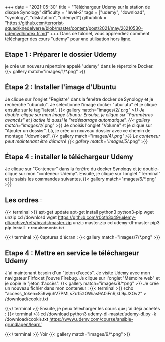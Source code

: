 +++
date = "2021-05-30"
title = "Téléchargeur Udemy sur la station de disque Synology"
difficulty = "level-2"
tags = ["udemy", "download", "synology", "diskstation", "udemydl"]
githublink = "https://github.com/terrorist-squad/knedelverse/blob/master/content/post/2021/may/20210530-udemydl/index.fr.md"
+++
Dans ce tutoriel, vous apprendrez comment télécharger des cours "udemy" pour une utilisation hors ligne.
## Etape 1 : Préparer le dossier Udemy
je crée un nouveau répertoire appelé "udemy" dans le répertoire Docker.
{{< gallery match="images/1/*.png" >}}

## Étape 2 : Installer l'image d'Ubuntu
Je clique sur l'onglet "Registre" dans la fenêtre docker de Synology et je recherche "ubunutu". Je sélectionne l'image docker "ubunutu" et je clique ensuite sur le tag "latest".
{{< gallery match="images/2/*.png" >}}
Je double-clique sur mon image Ubuntu. Ensuite, je clique sur "Paramètres avancés" et j'active là aussi le "redémarrage automatique".
{{< gallery match="images/3/*.png" >}}
Je choisis l'onglet "Volume" et je clique sur "Ajouter un dossier". Là, je crée un nouveau dossier avec ce chemin de montage "/download".
{{< gallery match="images/4/*.png" >}}
Le conteneur peut maintenant être démarré
{{< gallery match="images/5/*.png" >}}

## Étape 4 : installer le téléchargeur Udemy
Je clique sur "Conteneur" dans la fenêtre du docker Synology et je double-clique sur mon "conteneur Udemy". Ensuite, je clique sur l'onglet "Terminal" et je saisis les commandes suivantes.
{{< gallery match="images/6/*.png" >}}

##  Les ordres :

{{< terminal >}}
apt-get update
apt-get install python3 python3-pip wget unzip
cd /download
wget https://github.com/r0oth3x49/udemy-dl/archive/refs/heads/master.zip
unzip master.zip
cd udemy-dl-master
pip3 pip install -r requirements.txt

{{</ terminal >}}
Captures d'écran :
{{< gallery match="images/7/*.png" >}}

## Etape 4 : Mettre en service le téléchargeur Udemy
J'ai maintenant besoin d'un "jeton d'accès". Je visite Udemy avec mon navigateur Firfox et j'ouvre Firebug. Je clique sur l'onglet "Mémoire web" et je copie le "jeton d'accès".
{{< gallery match="images/8/*.png" >}}
Je crée un nouveau fichier dans mon conteneur :
{{< terminal >}}
echo "access_token=859wjuhV7PMLsZu15GOWias9A0iFnRjkL9pJXOv2" > /download/cookie.txt

{{</ terminal >}}
Ensuite, je peux télécharger les cours que j'ai déjà achetés :
{{< terminal >}}
cd /download
python3 udemy-dl-master/udemy-dl.py -k /download/cookie.txt https://www.udemy.com/course/ansible-grundlagen/learn/

{{</ terminal >}}
Voir
{{< gallery match="images/9/*.png" >}}
